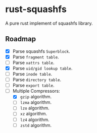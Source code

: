 # rust-squashfs 

A pure rust implement of squashfs library.

## Roadmap

- [x] Parse squashfs `Superblock`.
- [x] Parse `fragment table`.
- [ ] Parse `xattrs table`.
- [x] Parse `uid/gid lookup table`.
- [ ] Parse `inode table`.
- [ ] Parse `directory table`.
- [ ] Parse `export table`.
- [ ] Multiple Compressors:
  - [x] `gzip` algorithm.
  - [ ] `lzma` algorithm.
  - [ ] `lzo` algorithm.
  - [ ] `xz` algorithm.
  - [ ] `lz4` algorithm.
  - [ ] `zstd` algorithm.
